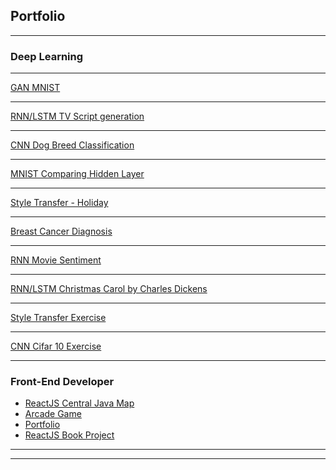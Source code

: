## Portfolio

---

### Deep Learning 

---
[GAN MNIST](https://github.com/ellyanalinden/gan_mnist_exercise)
<!--img src="images/dummy_thumbnail.jpg?raw=true"/-->

---
[RNN/LSTM TV Script generation](https://github.com/ellyanalinden/tv_script_gen/blob/master/dlnd_tv_script_generation.ipynb)
<!--img src="images/dummy_thumbnail.jpg?raw=true"/-->

---
[CNN Dog Breed Classification](https://github.com/ellyanalinden/dog_project/blob/master/dog_app.ipynb)
<!--img src="images/dummy_thumbnail.jpg?raw=true"/-->

---
[MNIST Comparing Hidden Layer](https://github.com/ellyanalinden/MNIST_comparinghiddenlayer)
<!--img src="images/dummy_thumbnail.jpg?raw=true"/-->

---
[Style Transfer - Holiday](https://github.com/ellyanalinden/holiday_style_transfer_no_grid/blob/master/Style_Transfer_Exercise_No_Grid.ipynb)
<!--img src="images/dummy_thumbnail.jpg?raw=true"/-->

---
[Breast Cancer Diagnosis](https://github.com/ellyanalinden/breast_cancer_diagnosis/blob/master/breast_cancer_diagnosis.ipynb)
<!--img src="images/dummy_thumbnail.jpg?raw=true"/-->

---
[RNN Movie Sentiment](https://github.com/ellyanalinden/Pytorch_sentiment_movie_RNN/blob/master/Sentiment_RNN_Exercise.ipynb)
<!--img src="images/dummy_thumbnail.jpg?raw=true"/-->

---
[RNN/LSTM Christmas Carol by Charles Dickens](https://github.com/ellyanalinden/Pytorch_christmas_carol_RNN_text/blob/master/Character_Level_RNN_Exercise.ipynb)
<!--img src="images/dummy_thumbnail.jpg?raw=true"/-->

---
[Style Transfer Exercise](https://github.com/ellyanalinden/Transfer_style_lesson_6/blob/master/Style_Transfer_Exercise.ipynb)
<!--img src="images/dummy_thumbnail.jpg?raw=true"/-->

---
[CNN Cifar 10 Exercise](https://github.com/ellyanalinden/pytorch_cifar_10_cnn-/blob/master/cifar10_cnn_exercise.ipynb)
<!--img src="images/dummy_thumbnail.jpg?raw=true"/-->

---

### Front-End Developer

- [ReactJS Central Java Map](https://github.com/ellyanalinden/central-java)
- [Arcade Game](https://ellyanalinden.github.io/Arcade-Game-Project/)
- [Portfolio](https://ellyanalinden.github.io/Portfolio-Project/)
- [ReactJS Book Project](https://github.com/ellyanalinden/Books-Project)


---




---

<!-- Remove above link if you don't want to attibute -->
